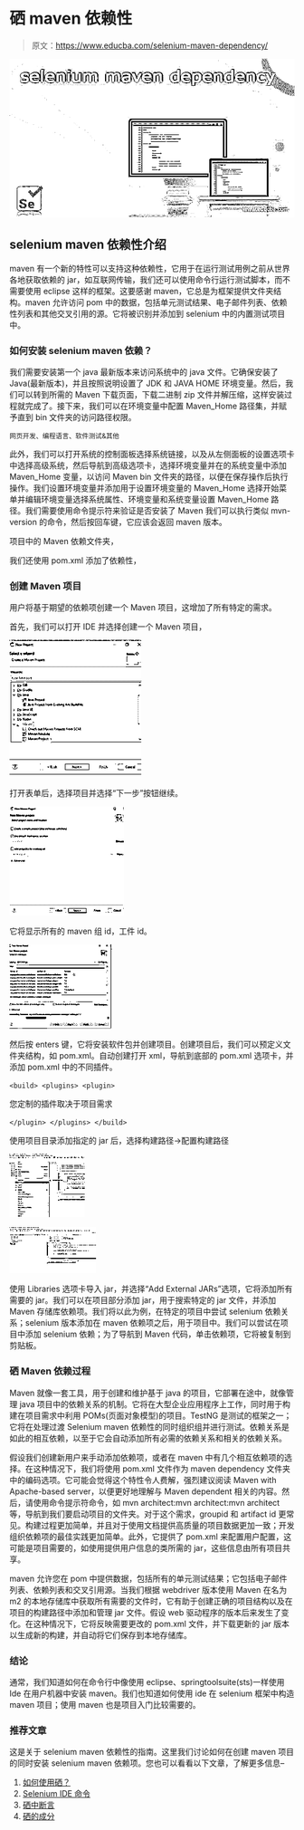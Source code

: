 # 硒 maven 依赖性

> 原文：<https://www.educba.com/selenium-maven-dependency/>

![selenium maven dependency](img/6ae7c544586862b1d4e23a4219009002.png)



## selenium maven 依赖性介绍

maven 有一个新的特性可以支持这种依赖性，它用于在运行测试用例之前从世界各地获取依赖的 jar，如互联网传输，我们还可以使用命令行运行测试脚本，而不需要使用 eclipse 这样的框架。这要感谢 maven，它总是为框架提供文件夹结构。maven 允许访问 pom 中的数据，包括单元测试结果、电子邮件列表、依赖性列表和其他交叉引用的源。它将被识别并添加到 selenium 中的内置测试项目中。

### 如何安装 selenium maven 依赖？

我们需要安装第一个 java 最新版本来访问系统中的 java 文件。它确保安装了 Java(最新版本)，并且按照说明设置了 JDK 和 JAVA HOME 环境变量。然后，我们可以转到所需的 Maven 下载页面，下载二进制 zip 文件并解压缩，这样安装过程就完成了。接下来，我们可以在环境变量中配置 Maven_Home 路径集，并赋予直到 bin 文件夹的访问路径权限。

<small>网页开发、编程语言、软件测试&其他</small>

此外，我们可以打开系统的控制面板选择系统链接，以及从左侧面板的设置选项卡中选择高级系统，然后导航到高级选项卡，选择环境变量并在的系统变量中添加 Maven_Home 变量，以访问 Maven bin 文件夹的路径，以便在保存操作后执行操作。我们设置环境变量并添加用于设置环境变量的 Maven_Home 选择开始菜单并编辑环境变量选择系统属性、环境变量和系统变量设置 Maven_Home 路径。我们需要使用命令提示符来验证是否安装了 Maven 我们可以执行类似 mvn-version 的命令，然后按回车键，它应该会返回 maven 版本。

项目中的 Maven 依赖文件夹，

我们还使用 pom.xml 添加了依赖性，

### 创建 Maven 项目

用户将基于期望的依赖项创建一个 Maven 项目，这增加了所有特定的需求。

首先，我们可以打开 IDE 并选择创建一个 Maven 项目，

![selenium maven dependency output 1](img/4b083b674f2a6a2567b890cf01c6f560.png)



打开表单后，选择项目并选择“下一步”按钮继续。

![selenium maven dependency output 2](img/a0ae466fcbbe3bb52371428ae8c62cf6.png)



它将显示所有的 maven 组 id，工件 id。

![output 3](img/8de318a98c402bf41fd04ae54103b495.png)



然后按 enters 键，它将安装软件包并创建项目。创建项目后，我们可以预定义文件夹结构，如 pom.xml。自动创建打开 xml，导航到底部的 pom.xml 选项卡，并添加 pom.xml 中的不同插件。

`<build>
<plugins>
<plugin>`

您定制的插件取决于项目需求

`</plugin>
</plugins>
</build>`

使用项目目录添加指定的 jar 后，选择构建路径->配置构建路径

![output 4.1](img/b5b6443e4eb2a0b856e6c8d9329f31bf.png)



![output 4.2](img/ee97920b8ecd69d1c71cebcd311beee7.png)



使用 Libraries 选项卡导入 jar，并选择“Add External JARs”选项，它将添加所有需要的 jar。我们可以在项目部分添加 jar，用于搜索特定的 jar 文件，并添加 Maven 存储库依赖项。我们将以此为例，在特定的项目中尝试 selenium 依赖关系；selenium 版本添加在 maven 依赖项之后，用于项目中。我们可以尝试在项目中添加 selenium 依赖；为了导航到 Maven 代码，单击依赖项，它将被复制到剪贴板。

### 硒 Maven 依赖过程

Maven 就像一套工具，用于创建和维护基于 java 的项目，它部署在途中，就像管理 java 项目中的依赖关系的机制。它将在大型企业应用程序上工作，同时用于构建在项目需求中利用 POMs(页面对象模型)的项目。TestNG 是测试的框架之一；它将在处理过渡 Selenium maven 依赖性的同时组织组并进行测试。依赖关系是如此的相互依赖，以至于它会自动添加所有必需的依赖关系和相关的依赖关系。

假设我们创建新用户来手动添加依赖项，或者在 maven 中有几个相互依赖项的选择。在这种情况下，我们将使用 pom.xml 文件作为 maven dependency 文件夹中的编码选项。它可能会觉得这个特性令人费解，强烈建议阅读 Maven with Apache-based server，以便更好地理解与 Maven dependent 相关的内容。然后，请使用命令提示符命令，如 mvn architect:mvn architect:mvn architect 等，导航到我们要启动项目的文件夹。对于这个需求，groupid 和 artifact id 更常见。构建过程更加简单，并且对于使用文档提供高质量的项目数据更加一致；开发组织依赖项的最佳实践更加简单。此外，它提供了 pom.xml 来配置用户配置，这可能是项目需要的，如使用提供用户信息的类所需的 jar，这些信息由所有项目共享。

maven 允许您在 pom 中提供数据，包括所有的单元测试结果；它包括电子邮件列表、依赖列表和交叉引用源。当我们根据 webdriver 版本使用 Maven 在名为 m2 的本地存储库中获取所有需要的文件时，它有助于创建正确的项目结构以及在项目的构建路径中添加和管理 jar 文件。假设 web 驱动程序的版本后来发生了变化。在这种情况下，它将反映需要更改的 pom.xml 文件，并下载更新的 jar 版本以生成新的构建，并自动将它们保存到本地存储库。

### 结论

通常，我们知道如何在命令行中像使用 eclipse、springtoolsuite(sts)一样使用 Ide 在用户机器中安装 maven。我们也知道如何使用 ide 在 selenium 框架中构造 maven 项目；使用 maven 也是项目入门比较需要的。

### 推荐文章

这是关于 selenium maven 依赖性的指南。这里我们讨论如何在创建 maven 项目的同时安装 selenium maven 依赖项。您也可以看看以下文章，了解更多信息–

1.  [如何使用硒？](https://www.educba.com/how-to-use-selenium/)
2.  [Selenium IDE 命令](https://www.educba.com/selenium-ide-commands/)
3.  [硒中断言](https://www.educba.com/assertions-in-selenium/)
4.  [硒的成分](https://www.educba.com/components-of-selenium/)





